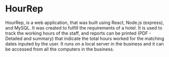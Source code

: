 # HourRep

HourRep, is a web application, that was built using React, Node.js (express), and MySQL. It was created to fulfill the requirements of a hotel. It is used to track the working hours of the staff, and reports can be printed (PDF - Detailed and summary) that indicate the total hours worked for the matching dates inputed by the user. It runs on a local server in the business and it can be accessed from all the computers in the business.
